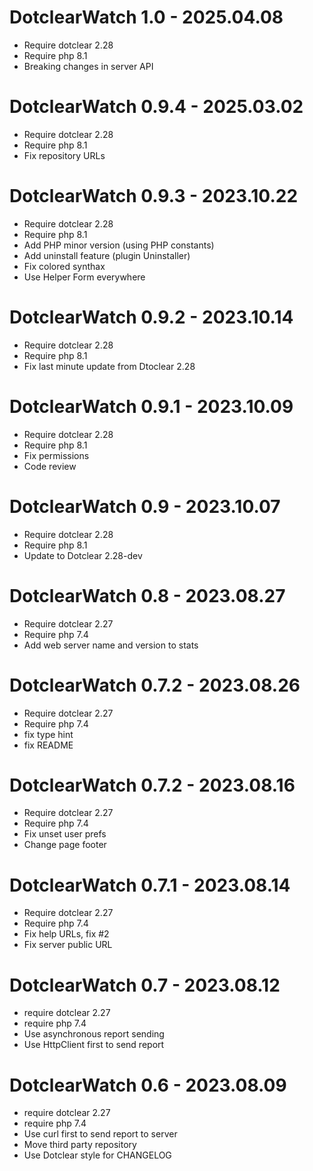 DotclearWatch 1.0 - 2025.04.08
===========================================================
* Require dotclear 2.28
* Require php 8.1
* Breaking changes in server API

DotclearWatch 0.9.4 - 2025.03.02
===========================================================
* Require dotclear 2.28
* Require php 8.1
* Fix repository URLs

DotclearWatch 0.9.3 - 2023.10.22
===========================================================
* Require dotclear 2.28
* Require php 8.1
* Add PHP minor version (using PHP constants)
* Add uninstall feature (plugin Uninstaller)
* Fix colored synthax
* Use Helper Form everywhere

DotclearWatch 0.9.2 - 2023.10.14
===========================================================
* Require dotclear 2.28
* Require php 8.1
* Fix last minute update from Dtoclear 2.28

DotclearWatch 0.9.1 - 2023.10.09
===========================================================
* Require dotclear 2.28
* Require php 8.1
* Fix permissions
* Code review

DotclearWatch 0.9 - 2023.10.07
===========================================================
* Require dotclear 2.28
* Require php 8.1
* Update to Dotclear 2.28-dev

DotclearWatch 0.8 - 2023.08.27
===========================================================
* Require dotclear 2.27
* Require php 7.4
* Add web server name and version to stats

DotclearWatch 0.7.2 - 2023.08.26
===========================================================
* Require dotclear 2.27
* Require php 7.4
* fix type hint
* fix README

DotclearWatch 0.7.2 - 2023.08.16
===========================================================
* Require dotclear 2.27
* Require php 7.4
* Fix unset user prefs
* Change page footer

DotclearWatch 0.7.1 - 2023.08.14
===========================================================
* Require dotclear 2.27
* Require php 7.4
* Fix help URLs, fix #2
* Fix server public URL

DotclearWatch 0.7 - 2023.08.12
===========================================================
* require dotclear 2.27
* require php 7.4
* Use asynchronous report sending
* Use HttpClient first to send report

DotclearWatch 0.6 - 2023.08.09
===========================================================
* require dotclear 2.27
* require php 7.4
* Use curl first to send report to server
* Move third party repository
* Use Dotclear style for CHANGELOG